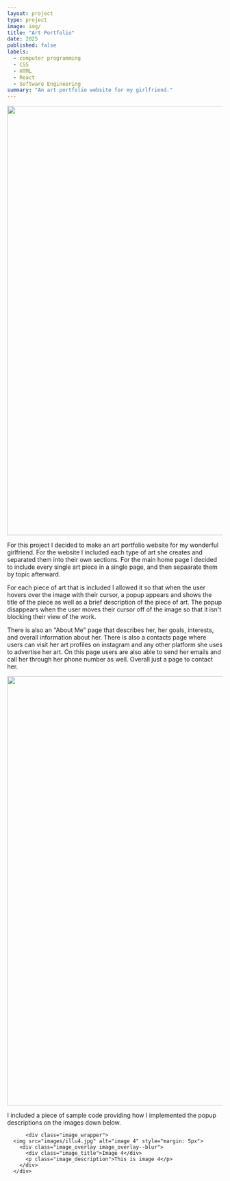 ```yaml
---
layout: project
type: project
image: img/
title: "Art Portfolio"
date: 2025
published: false
labels:
  - computer programming
  - CSS
  - HTML
  - React
  - Software Engineering
summary: "An art portfolio website for my girlfriend."
---
```

<img width="1000px" src="../img/" >

For this project I decided to make an art portfolio website for my wonderful girlfriend. For the website I included each type of art she creates and separated them into their own sections. For the main home page I decided to include every single art piece in a single page, and then sepaarate them by topic afterward.

For each piece of art that is included I allowed it so that when the user hovers over the image with their cursor, a popup appears and shows the title of the piece as well as a brief description of the piece of art. The popup disappears when the user moves their cursor off of the image so that it isn't blocking their view of the work.

There is also an "About Me" page that describes her, her goals, interests, and overall information about her. There is also a contacts page where users can visit her art profiles on instagram and any other platform she uses to advertise her art. On this page users are also able to send her emails and call her through her phone number as well. Overall just a page to contact her. 

<img width="1000px" src="../img/" >

I included a piece of sample code providing how I implemented the popup descriptions on the images down below. 

          <div class="image_wrapper">
      <img src="images/illu4.jpg" alt="image 4" style="margin: 5px">
        <div class="image_overlay image_overlay--blur">
          <div class="image_title">Image 4</div>
          <p class="image_description">This is image 4</p>
        </div>
      </div>
      
